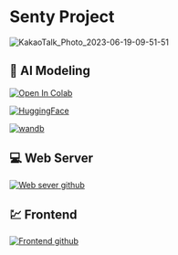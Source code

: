 # **Senty Project**

![KakaoTalk_Photo_2023-06-19-09-51-51](https://github.com/h06-Cpy/inisw-8/assets/106899647/2278412a-0867-4a30-9952-db8959686ac2)

<!--
<p align="center">
<img width="502" alt="image" src="https://github.com/h06-Cpy/inisw-8/assets/106899647/2bd2c49e-9971-4f32-8fbd-7887935d6829">
</p>
-->

## 🤖 AI Modeling

[![Open In Colab](https://colab.research.google.com/assets/colab-badge.svg)](https://drive.google.com/file/d/1KtYeBYy3nYnWO9lgUkJio5tN4t__u_P5/view?usp=sharing)


[![HuggingFace](https://img.shields.io/badge/%F0%9F%A4%97-Models%20on%20Hub-yellow)](https://huggingface.co/ugiugi)


[![wandb](https://raw.githubusercontent.com/wandb/assets/main/wandb-github-badge-gradient.svg)](https://wandb.ai/inisw08)




## 💻 Web Server

[![Web sever github](https://img.shields.io/badge/github-%23121011.svg?style=for-the-badge&logo=github&logoColor=white)](https://github.com/h06-Cpy/SAReport_back)

## 💹 Frontend

[![Frontend github](https://img.shields.io/badge/github-%23121011.svg?style=for-the-badge&logo=github&logoColor=white)](https://github.com/h06-Cpy/SAReport_front)




